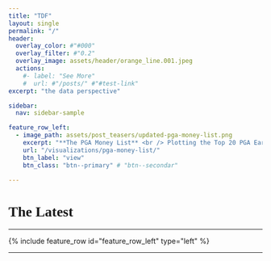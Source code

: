 ```yaml
---
title: "TDF"
layout: single
permalink: "/"
header:
  overlay_color: #"#000"
  overlay_filter: #"0.2"
  overlay_image: assets/header/orange_line.001.jpeg
  actions:
    #- label: "See More"
    #  url: #"/posts/" #"#test-link"
excerpt: "the data perspective"

sidebar:
  nav: sidebar-sample

feature_row_left:
  - image_path: assets/post_teasers/updated-pga-money-list.png
    excerpt: "**The PGA Money List** <br /> Plotting the Top 20 PGA Earners Since 1980"
    url: "/visualizations/pga-money-list/" 
    btn_label: "view"
    btn_class: "btn--primary" # "btn--secondar"

---
```


<h1 style="font-family:verdana;text-align:left">The Latest</h1>

---


{% include feature_row id="feature_row_left" type="left" %}

---

